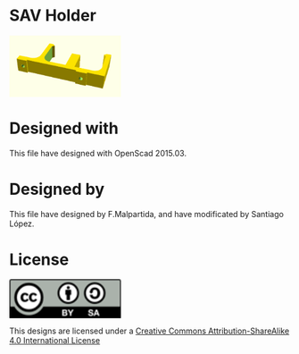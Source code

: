 # SAV Holder
<img src="sav.holder.png" width="200" align = "center">

# Designed with
This file have designed with OpenScad 2015.03.

# Designed by
This file have designed by F.Malpartida, and have modificated by Santiago López.
# License
<img src="../by-sa.png" width="200" align = "center">

This designs are licensed under a [Creative Commons Attribution-ShareAlike 4.0 International License](http://creativecommons.org/licenses/by-sa/4.0/)
